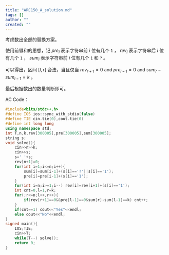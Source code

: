 ```yaml
---
title: "ARC150_A_solution.md"
tags: []
author: ""
created: ""
---
```


考虑数出全部的替换方案。

使用前缀和的思想，记 $pre_i$ 表示字符串前 $i$ 位有几个 `1` ， $rev_i$ 表示字符串后 $i$ 位有几个 `1` ， $sum_i$ 表示字符串前 $i$ 位有几个 `1` 和 `?` 。

可以得出，区间 $[l,r]$ 合法，当且仅当 $rev_{r+1}=0\ \text{and}\ pre_{l-1} =0\ \text{and}\ sum_{r} - sum_{l-1}= k$ 。

最后根据数出的数量判断即可。

AC Code：

```c++
#include<bits/stdc++.h>
#define IOS ios::sync_with_stdio(false)
#define TIE cin.tie(0),cout.tie(0)
#define int long long
using namespace std;
int T,n,k,rev[300005],pre[300005],sum[300005];
string s; 
void solve(){
	cin>>n>>k;
	cin>>s;
	s=' '+s;
	rev[n+1]=0;
	for(int i=1;i<=n;i++){
		sum[i]=sum[i-1]+(s[i]=='?'||s[i]=='1');
		pre[i]=pre[i-1]+(s[i]=='1');
	}
	for(int i=n;i>=1;i--) rev[i]=rev[i+1]+(s[i]=='1');
	int cnt=0,l=1,r=k;
	for(;r<=n;l++,r++){
		if(rev[r+1]==0&&pre[l-1]==0&sum[r]-sum[l-1]==k) cnt++;
	}
	if(cnt==1) cout<<"Yes"<<endl;
	else cout<<"No"<<endl;
}
signed main(){
    IOS;TIE;
    cin>>T;
    while(T--) solve();
    return 0;
}
```

